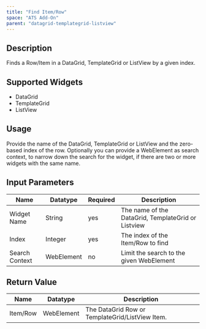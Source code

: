 ```yaml
---
title: "Find Item/Row"
space: "ATS Add-On" 
parent: "datagrid-templategrid-listview"
---
```


## Description

Finds a Row/Item in a DataGrid, TemplateGrid or ListView by a given index.

## Supported Widgets

 + DataGrid
 + TemplateGrid
 + ListView

## Usage

Provide the name of the DataGrid, TemplateGrid or ListView and the zero-based index of the row.
Optionally you can provide a WebElement as search context, to narrow down the search for the widget, if there are two or more widgets with the same name.

## Input Parameters

Name | Datatype | Required | Description
--- | --- | --- | ---
Widget Name | String | yes | The name of the DataGrid, TemplateGrid or Listview
Index | Integer |yes | The index of the Item/Row to find
Search Context | WebElement | no |Limit the search to the given WebElement

## Return Value

Name | Datatype | Description
---- | --------- | ---------------
Item/Row | WebElement | The DataGrid Row or TemplateGrid/ListView Item.
